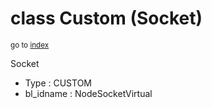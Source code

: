 # class Custom (Socket)

<sub>go to [index](/docs/index.md)</sub>

Socket
 - Type : CUSTOM
 - bl_idname : NodeSocketVirtual
